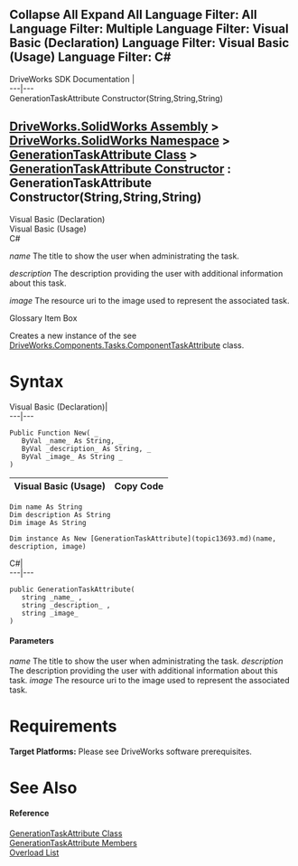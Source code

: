 Collapse All Expand All Language Filter: All  Language Filter: Multiple  Language Filter: Visual Basic (Declaration) Language Filter: Visual Basic (Usage) Language Filter: C#  
---  
DriveWorks SDK Documentation  |   
---|---  
GenerationTaskAttribute Constructor(String,String,String)   
  
[DriveWorks.SolidWorks Assembly](topic13342.md) > [DriveWorks.SolidWorks Namespace](topic13345.md) > [GenerationTaskAttribute Class](topic13693.md) > [GenerationTaskAttribute Constructor](topic13699.md) : GenerationTaskAttribute Constructor(String,String,String)  
---  
  
Visual Basic (Declaration)    
Visual Basic (Usage)    
C# 

_name_
    The title to show the user when administrating the task.

_description_
    The description providing the user with additional information about this task.

_image_
    The resource uri to the image used to represent the associated task.

Glossary Item Box

Creates a new instance of the see [DriveWorks.Components.Tasks.ComponentTaskAttribute](topic6455.md) class. 

# Syntax

Visual Basic (Declaration)|   
---|---  
      
    
    Public Function New( _
       ByVal _name_ As String, _
       ByVal _description_ As String, _
       ByVal _image_ As String _
    )  
  
Visual Basic (Usage)| Copy Code  
---|---  
      
    
    Dim name As String
    Dim description As String
    Dim image As String
     
    Dim instance As New [GenerationTaskAttribute](topic13693.md)(name, description, image)  
  
C#|   
---|---  
      
    
    public GenerationTaskAttribute( 
       string _name_ ,
       string _description_ ,
       string _image_
    )  
  
#### Parameters

 _name_
    The title to show the user when administrating the task.
_description_
    The description providing the user with additional information about this task.
_image_
    The resource uri to the image used to represent the associated task.

# Requirements

**Target Platforms:** Please see DriveWorks software prerequisites.

# See Also

#### Reference

[GenerationTaskAttribute Class](topic13693.md)   
[GenerationTaskAttribute Members](topic13694.md)   
[Overload List](topic13699.md)


